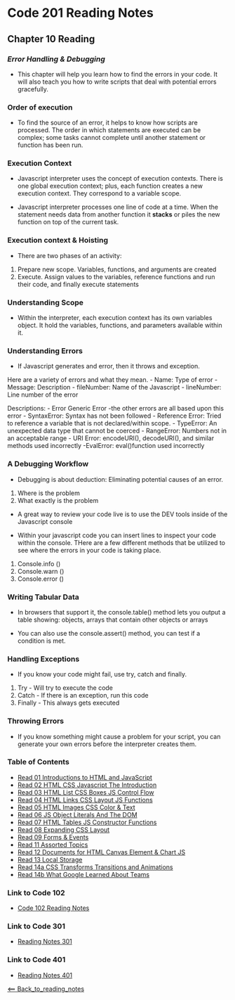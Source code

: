 # Code 201 Reading Notes
## Chapter 10 Reading

### ***Error Handling & Debugging***
- This chapter will help you learn how to find the errors in your code. It will also teach you how to write scripts that deal with potential errors gracefully.

### Order of execution
- To find the source of an error, it helps to know how scripts are processed. The order in which statements are executed can be complex; some tasks cannot complete until another statement or function has been run. 

### Execution Context
- Javascript interpreter uses the concept of execution contexts. There is one global execution context; plus, each function creates a new execution context. They correspond to a variable scope.

- Javascript interpreter processes one line of code at a time. When the statement needs data from another function it **stacks** or piles the new function on top of the current task.

### Execution context & Hoisting
- There are two phases of an activity:
1. Prepare new scope. Variables, functions, and arguments are created
2. Execute. Assign values to the variables, reference  functions and run their code, and finally  execute statements

### Understanding Scope
- Within the interpreter, each execution context has its own variables object. It hold the variables, functions, and parameters available within it.

### Understanding Errors
- If Javascript generates and error, then it throws and exception. 

Here are a variety of errors and what they mean.
    - Name: Type of error
    - Message: Description
    - fileNumber: Name of the Javascript
    - lineNumber: Line number of the error
  
Descriptions:
    - Error Generic Error -the other errors are all based upon this error
    - SyntaxError: Syntax has not been followed
    - Reference Error: Tried to reference a variable that is not declared/within scope.
    - TypeError: An unexpected data type that cannot be coerced
    - RangeError: Numbers not in an acceptable range
    - URI Error: encodeURI(), decodeURI(), and similar methods used incorrectly
    -EvalError: eval()function used incorrectly

### A Debugging Workflow
- Debugging is about deduction: Eliminating potential causes of an error. 

1. Where is the problem
2. What exactly is the problem

- A great way to review your code live is to use the DEV tools inside of the Javascript console

- Within your javascript code you can insert lines to inspect your code within the console. THere are a few different methods that be utilized to see where the errors in your code is taking place.

1. Console.info ()
2. Console.warn ()
3. Console.error ()

### Writing Tabular Data
- In browsers that support it, the console.table() method lets you output a table showing: objects, arrays that contain other objects or arrays

- You can also use the console.assert() method, you can test if a condition is met. 

### Handling Exceptions
- If you know your code might fail, use try, catch and finally.

1. Try - Will try to execute the code
2. Catch - If there is an exception, run this code
3. Finally - This always gets executed

### Throwing Errors
- If you know something might cause a problem for your script, you can generate your own errors before the interpreter creates them. 

### Table of Contents
- [Read 01 Introductions to HTML and JavaScript](Read01.md)
- [Read 02 HTML CSS Javascript The Introduction](Read02.md)
- [Read 03 HTML List CSS Boxes JS Control Flow](Read03.md)
- [Read 04 HTML Links CSS Layout JS Functions](Read04.md)
- [Read 05 HTML Images CSS Color & Text](Read05.md)
- [Read 06 JS Object Literals And The DOM](Read06.md)
- [Read 07 HTML Tables JS Constructor Functions](Read07.md)
- [Read 08 Expanding CSS Layout](Read08.md)
- [Read 09 Forms & Events](Read09.md)
- [Read 11 Assorted Topics](Read11.md)
- [Read 12 Documents for HTML Canvas Element & Chart JS](Read12.md)
- [Read 13 Local Storage](Read13.md)
- [Read 14a CSS Transforms Transitions and Animations](Read14A.md)
- [Read 14b What Google Learned About Teams](Read14A.md)

### Link to Code 102
- [Code 102 Reading Notes](https://jtaisey389.github.io/reading-notes/)

### Link to Code 301
- [Reading Notes 301](jtaisey389.github.io/reading-notes301.md/)

### Link to Code 401
- [Reading Notes 401](jtaisey389.github.io/401_readingnotes.md/)

[<== Back_to_reading_notes](jtaisey389.github.io/reading-notes201.md/)
